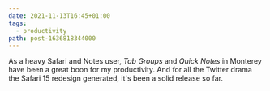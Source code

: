 ```yaml
---
date: 2021-11-13T16:45+01:00
tags:
  - productivity
path: post-1636818344000
---
```


As a heavy Safari and Notes user, _Tab Groups_ and  _Quick Notes_ in Monterey have been a great boon
for my productivity. And for all the Twitter drama the Safari 15 redesign generated, it's been a solid
release so far.
